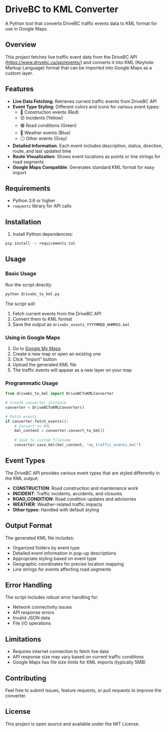 # DriveBC to KML Converter

A Python tool that converts DriveBC traffic events data to KML format for use in Google Maps.

## Overview

This project fetches live traffic event data from the DriveBC API (https://www.drivebc.ca/api/events/) and converts it into KML (Keyhole Markup Language) format that can be imported into Google Maps as a custom layer.

## Features

- **Live Data Fetching**: Retrieves current traffic events from DriveBC API
- **Event Type Styling**: Different colors and icons for various event types:
  - 🔴 Construction events (Red)
  - 🟡 Incidents (Yellow) 
  - 🟢 Road conditions (Green)
  - 🔵 Weather events (Blue)
  - ⚪ Other events (Gray)
- **Detailed Information**: Each event includes description, status, direction, route, and last updated time
- **Route Visualization**: Shows event locations as points or line strings for road segments
- **Google Maps Compatible**: Generates standard KML format for easy import

## Requirements

- Python 3.6 or higher
- `requests` library for API calls

## Installation

1. Install Python dependencies:
```bash
pip install -r requirements.txt
```

## Usage

### Basic Usage

Run the script directly:
```bash
python drivebc_to_kml.py
```

The script will:
1. Fetch current events from the DriveBC API
2. Convert them to KML format
3. Save the output as `drivebc_events_YYYYMMDD_HHMMSS.kml`

### Using in Google Maps

1. Go to [Google My Maps](https://mymaps.google.com)
2. Create a new map or open an existing one
3. Click "Import" button
4. Upload the generated KML file
5. The traffic events will appear as a new layer on your map

### Programmatic Usage

```python
from drivebc_to_kml import DriveBCToKMLConverter

# Create converter instance
converter = DriveBCToKMLConverter()

# Fetch events
if converter.fetch_events():
    # Convert to KML
    kml_content = converter.convert_to_kml()
    
    # Save to custom filename
    converter.save_kml(kml_content, "my_traffic_events.kml")
```

## Event Types

The DriveBC API provides various event types that are styled differently in the KML output:

- **CONSTRUCTION**: Road construction and maintenance work
- **INCIDENT**: Traffic incidents, accidents, and closures  
- **ROAD_CONDITION**: Road condition updates and advisories
- **WEATHER**: Weather-related traffic impacts
- **Other types**: Handled with default styling

## Output Format

The generated KML file includes:
- Organized folders by event type
- Detailed event information in pop-up descriptions
- Appropriate styling based on event type
- Geographic coordinates for precise location mapping
- Line strings for events affecting road segments

## Error Handling

The script includes robust error handling for:
- Network connectivity issues
- API response errors
- Invalid JSON data
- File I/O operations

## Limitations

- Requires internet connection to fetch live data
- API response size may vary based on current traffic conditions
- Google Maps has file size limits for KML imports (typically 5MB)

## Contributing

Feel free to submit issues, feature requests, or pull requests to improve the converter.

## License

This project is open source and available under the MIT License.
